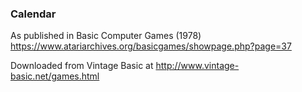 ### Calendar

As published in Basic Computer Games (1978)
https://www.atariarchives.org/basicgames/showpage.php?page=37

Downloaded from Vintage Basic at
http://www.vintage-basic.net/games.html
